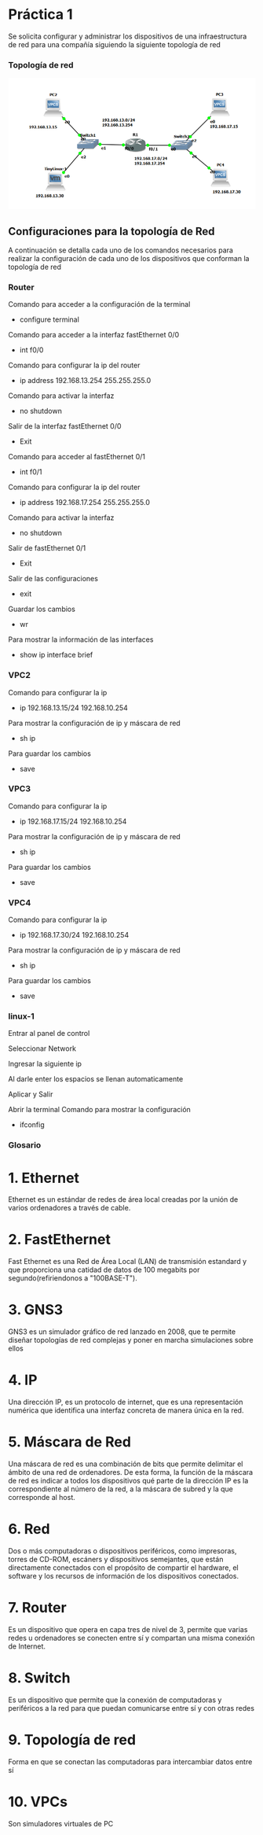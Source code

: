 # Práctica 1

Se solicita configurar y administrar los dispositivos de una infraestructura de red para una compañía siguiendo la siguiente topología de red

### Topología de red 

![image](Imagenes/topo.png)

## Configuraciones para la topología de Red 
  A continuación se detalla cada uno de los comandos necesarios para realizar la configuración de cada uno de los dispositivos que conforman la topología de red 

### Router 
  Comando para acceder a la configuración de la terminal 
  - configure terminal 
  
  Comando para acceder a la interfaz fastEthernet 0/0
  - int f0/0
  
  Comando para configurar la ip del router 
  - ip address 192.168.13.254 255.255.255.0
  
  Comando para activar la interfaz
  - no shutdown
  
  Salir de la interfaz fastEthernet 0/0
  - Exit 
  
  Comando para acceder al fastEthernet 0/1
  - int f0/1
  
  Comando para configurar la ip del router 
  - ip address 192.168.17.254 255.255.255.0
  
  Comando para activar la interfaz
  - no shutdown
  
  Salir de fastEthernet 0/1
  - Exit 
  
  Salir de las configuraciones
  - exit 
  
  Guardar los cambios 
  - wr 
  
  Para mostrar la información de las interfaces
  - show ip interface brief
  

### VPC2
  Comando para configurar la ip 
  - ip 192.168.13.15/24 192.168.10.254
  
  Para mostrar la configuración de ip y máscara de red 
  - sh ip 
  
  Para guardar los cambios 
  - save 

### VPC3
 Comando para configurar la ip 
  - ip 192.168.17.15/24 192.168.10.254
  
  Para mostrar la configuración de ip y máscara de red 
  - sh ip 
  
  Para guardar los cambios 
  - save

### VPC4
 Comando para configurar la ip 
  - ip 192.168.17.30/24 192.168.10.254
  
  Para mostrar la configuración de ip y máscara de red 
  - sh ip 
  
  Para guardar los cambios 
  - save

### linux-1
  Entrar al panel de control 
  
  Seleccionar Network 
  
  Ingresar la siguiente ip
  
  
  Al darle enter los espacios se llenan automaticamente 
  
  Aplicar y Salir 
  
  
  Abrir la terminal 
   Comando para mostrar la configuración 
   - ifconfig 
   
   
    


### Glosario

# 1. Ethernet
  Ethernet es un estándar de redes de área local creadas por la unión de varios ordenadores a través de cable.

# 2. FastEthernet
  Fast Ethernet es una Red de Área Local (LAN) de transmisión estandard y que proporciona una catidad de datos de 100 megabits por segundo(refiriendonos a  "100BASE-T").

# 3. GNS3
  GNS3 es un simulador gráfico de red lanzado en 2008, que te permite diseñar topologías de red complejas y poner en marcha simulaciones sobre ellos

# 4. IP
  Una dirección IP, es un protocolo de internet, que es una representación numérica que identifica una interfaz concreta de manera única en la red.

# 5. Máscara de Red 
   Una máscara de red es una combinación de bits que permite delimitar el ámbito de una red de ordenadores. De esta forma, la función de la máscara de red es indicar a todos        los dispositivos qué parte de la dirección IP es la correspondiente al número de la red, a la máscara de subred y la que corresponde al host.

# 6. Red 
  Dos o más computadoras o dispositivos periféricos, como impresoras, torres de CD-ROM, escáners y dispositivos semejantes, que están directamente conectados con el propósito de   compartir el hardware, el software y los recursos de información de los dispositivos conectados.

# 7. Router 
  Es un dispositivo que opera en capa tres de nivel de 3, permite que varias redes u ordenadores se conecten entre sí y compartan una misma conexión de Internet.
  
# 8. Switch
  Es un dispositivo que permite que la conexión de computadoras y periféricos a la red para que puedan comunicarse entre sí y con otras redes

# 9. Topología de red 
  Forma en que se conectan las computadoras para intercambiar datos entre sí
  
# 10. VPCs
  Son simuladores virtuales de PC 





